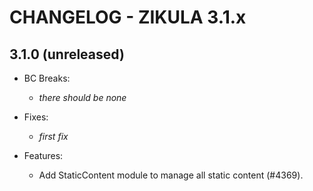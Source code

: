 # CHANGELOG - ZIKULA 3.1.x

## 3.1.0 (unreleased)

- BC Breaks:
  - _there should be none_

- Fixes:
  - _first fix_

- Features:
  - Add StaticContent module to manage all static content (#4369).
